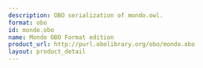 ```yaml
---
description: OBO serialization of mondo.owl.
format: obo
id: mondo.obo
name: Mondo OBO Format edition
product_url: http://purl.obolibrary.org/obo/mondo.obo
layout: product_detail
---
```


